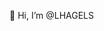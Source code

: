👋 Hi, I’m @LHAGELS

<!---
LHAGELS/LHAGELS is a ✨ special ✨ repository because its `README.md` (this file) appears on your GitHub profile.
You can click the Preview link to take a look at your changes.
--->
